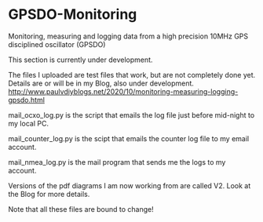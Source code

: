# GPSDO-Monitoring
Monitoring, measuring and logging data from a high precision 10MHz GPS disciplined oscillator (GPSDO)

This section is currently under development.

The files I uploaded are test files that work, but are not completely done yet. 
Details are or will be in my Blog, also under development.  http://www.paulvdiyblogs.net/2020/10/monitoring-measuring-logging-gpsdo.html


mail_ocxo_log.py 
is the script that emails the log file just before mid-night to my local PC.

mail_counter_log.py 
is the scipt that emails the counter log file to my email account.

mail_nmea_log.py 
is the mail program that sends me the logs to my account.


Versions of the pdf diagrams I am now working from are called V2. Look at the Blog for more details.

Note that all these files are bound to change!
